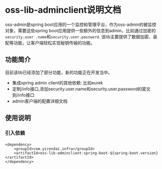 # oss-lib-adminclient说明文档
oss-admin是spring boot应用的一个监控和管理平台，作为oss-admin的被监控对象，需要这些spring boot应用提供一些额外的信息到admin，比如通过加密的`security.user
.name`和`security.user.password`. 该lib主要提供了数据加密、装配等功能，让客户端轻松实现秘钥传输的功能。
## 功能简介
目前该lib已经添加了部分功能，新的功能正在开发当中。
 + 集成spring admin client的其他依赖: 比如eurek
 + 定制/info接口,添加security.user.name和security.user.password的密文到/info接口
 + admin客户端的配置详细文档

## 使用说明
  
### 引入依赖
####
    <dependency>
        <groupId>com.yirendai.infra</groupId>
        <artifactId>oss-lib-adminclient-spring-boot-${spring-boot.version}</artifactId>
    </dependency>
